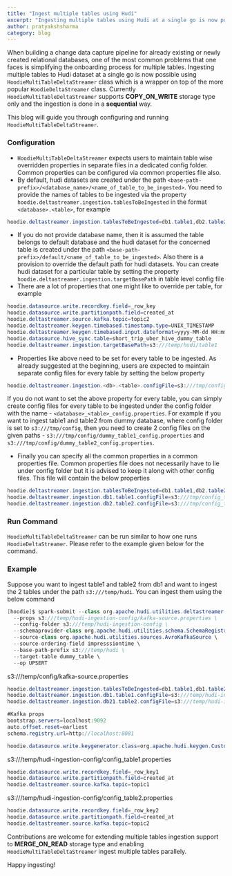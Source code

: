 ```yaml
---
title: "Ingest multiple tables using Hudi"
excerpt: "Ingesting multiple tables using Hudi at a single go is now possible. This blog gives a detailed explanation of how to achieve the same using `HoodieMultiTableDeltaStreamer.java`"
author: pratyakshsharma
category: blog
---
```


When building a change data capture pipeline for already existing or newly created relational databases, one of the most common problems that one faces is simplifying the onboarding process for multiple tables. Ingesting multiple tables to Hudi dataset at a single go is now possible using `HoodieMultiTableDeltaStreamer` class which is a wrapper on top of the more popular `HoodieDeltaStreamer` class. Currently `HoodieMultiTableDeltaStreamer` supports **COPY_ON_WRITE** storage type only and the ingestion is done in a **sequential** way.

This blog will guide you through configuring and running `HoodieMultiTableDeltaStreamer`.

### Configuration

 - `HoodieMultiTableDeltaStreamer` expects users to maintain table wise overridden properties in separate files in a dedicated config folder. Common properties can be configured via common properties file also.
 - By default, hudi datasets are created under the path `<base-path-prefix>/<database_name>/<name_of_table_to_be_ingested>`. You need to provide the names of tables to be ingested via the property `hoodie.deltastreamer.ingestion.tablesToBeIngested` in the format `<database>.<table>`, for example 
 
```java
hoodie.deltastreamer.ingestion.tablesToBeIngested=db1.table1,db2.table2
``` 
 
 - If you do not provide database name, then it is assumed the table belongs to default database and the hudi dataset for the concerned table is created under the path `<base-path-prefix>/default/<name_of_table_to_be_ingested>`. Also there is a provision to override the default path for hudi datasets. You can create hudi dataset for a particular table by setting the property `hoodie.deltastreamer.ingestion.targetBasePath` in table level config file
 - There are a lot of properties that one might like to override per table, for example
 
```java
hoodie.datasource.write.recordkey.field=_row_key
hoodie.datasource.write.partitionpath.field=created_at
hoodie.deltastreamer.source.kafka.topic=topic2
hoodie.deltastreamer.keygen.timebased.timestamp.type=UNIX_TIMESTAMP
hoodie.deltastreamer.keygen.timebased.input.dateformat=yyyy-MM-dd HH:mm:ss.S
hoodie.datasource.hive_sync.table=short_trip_uber_hive_dummy_table
hoodie.deltastreamer.ingestion.targetBasePath=s3:///temp/hudi/table1
```  
 
 - Properties like above need to be set for every table to be ingested. As already suggested at the beginning, users are expected to maintain separate config files for every table by setting the below property
 
```java
hoodie.deltastreamer.ingestion.<db>.<table>.configFile=s3:///tmp/config/config1.properties
``` 

If you do not want to set the above property for every table, you can simply create config files for every table to be ingested under the config folder with the name - `<database>_<table>_config.properties`. For example if you want to ingest table1 and table2 from dummy database, where config folder is set to `s3:///tmp/config`, then you need to create 2 config files on the given paths - `s3:///tmp/config/dummy_table1_config.properties` and `s3:///tmp/config/dummy_table2_config.properties`.

 - Finally you can specify all the common properties in a common properties file. Common properties file does not necessarily have to lie under config folder but it is advised to keep it along with other config files. This file will contain the below properties
 
```java
hoodie.deltastreamer.ingestion.tablesToBeIngested=db1.table1,db2.table2
hoodie.deltastreamer.ingestion.db1.table1.configFile=s3:///tmp/config_table1.properties
hoodie.deltastreamer.ingestion.db2.table2.configFile=s3:///tmp/config_table2.properties
``` 

### Run Command

`HoodieMultiTableDeltaStreamer` can be run similar to how one runs `HoodieDeltaStreamer`. Please refer to the example given below for the command. 


### Example

Suppose you want to ingest table1 and table2 from db1 and want to ingest the 2 tables under the path `s3:///temp/hudi`. You can ingest them using the below command

```java
[hoodie]$ spark-submit --class org.apache.hudi.utilities.deltastreamer.HoodieMultiTableDeltaStreamer `ls packaging/hudi-utilities-bundle/target/hudi-utilities-bundle-*.jar` \
  --props s3:///temp/hudi-ingestion-config/kafka-source.properties \
  --config-folder s3:///temp/hudi-ingestion-config \
  --schemaprovider-class org.apache.hudi.utilities.schema.SchemaRegistryProvider \
  --source-class org.apache.hudi.utilities.sources.AvroKafkaSource \
  --source-ordering-field impresssiontime \
  --base-path-prefix s3:///temp/hudi \ 
  --target-table dummy_table \
  --op UPSERT
```

s3:///temp/config/kafka-source.properties

```java
hoodie.deltastreamer.ingestion.tablesToBeIngested=db1.table1,db1.table2
hoodie.deltastreamer.ingestion.db1.table1.configFile=s3:///temp/hudi-ingestion-config/config_table1.properties
hoodie.deltastreamer.ingestion.db21.table2.configFile=s3:///temp/hudi-ingestion-config/config_table2.properties

#Kafka props
bootstrap.servers=localhost:9092
auto.offset.reset=earliest
schema.registry.url=http://localhost:8081

hoodie.datasource.write.keygenerator.class=org.apache.hudi.keygen.CustomKeyGenerator
```

s3:///temp/hudi-ingestion-config/config_table1.properties

```java
hoodie.datasource.write.recordkey.field=_row_key1
hoodie.datasource.write.partitionpath.field=created_at
hoodie.deltastreamer.source.kafka.topic=topic1
```

s3:///temp/hudi-ingestion-config/config_table2.properties

```java
hoodie.datasource.write.recordkey.field=_row_key2
hoodie.datasource.write.partitionpath.field=created_at
hoodie.deltastreamer.source.kafka.topic=topic2
```

Contributions are welcome for extending multiple tables ingestion support to **MERGE_ON_READ** storage type and enabling `HoodieMultiTableDeltaStreamer` ingest multiple tables parallely. 

Happy ingesting! 